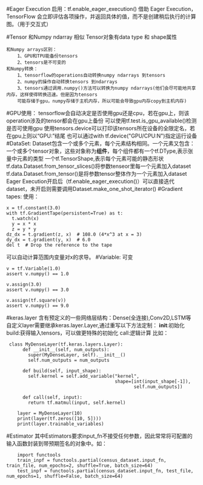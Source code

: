 #Eager Execution
    启用：tf.enable_eager_execution()
    借助 Eager Execution，TensorFlow 会立即评估各项操作，并返回具体的值，而不是创建稍后执行的计算图。（用于交互式）

#Tensor
    和Numpy ndarray 相似
    Tensor对象有data type 和 shape属性
    
    和Numpy arrays区别：
        1、GPU和TPU能备份tensors 
        2、tensors是不可变的
    和Numpy转换：
        1、tensorflow的operations自动转换numpy ndarrays 到tensors
        2、numpy的操作自动转换tensors 到ndarrays
        3、tensors通过调用.numpy()方法可以转换为numpy ndarrays(他们会尽可能地共享内存，这样使得转换迅速。但是因为tensors
        可能存储于gpu，numpy存储于主机内存，所以可能会导致gpu内存copy到主机内存)
#GPU使用：
    tensorflow会自动决定是否使用gpu还是cpu，若在gpu上，则该operation涉及的tensor都会在gpu上备份
    可以使用tf.test.is_gpu_available()检测是否可使用gpu
    使用tensors.device可以打印该tensors所在设备的全限定名，若在gpu上则以“GPU:<n>”结尾
    也可以通过with tf.device("GPU/CPU:N")指定运行设备
#DataSet:
    Dataset包含一个或多个元素，每个元素结构相同。一个元素又包含：
        一个或多个tensor对象，这些对象称为**组件**，每个组件都有一个tf.DType,表示张量中元素的类型
        一个tf.TensorShape,表示每个元素可能的静态形状
    tf.data.Dataset.from_tensor_slices()将参数tenseor里每一个元素加入dataset
    tf.data.Dataset.from_tensor()是将参数tensor整体作为一个元素加入dataset
    Eager Execution开启后（tf.enable_eager_execution()）可以直接迭代dataset，未开启则需要调用Dataset.make_one_shot_iterator()
#Gradient tapes:
    使用：
    
    x = tf.constant(3.0)
    with tf.GradientTape(persistent=True) as t:
      t.watch(x)
      y = x * x
      z = y * y
    dz_dx = t.gradient(z, x)  # 108.0 (4*x^3 at x = 3)
    dy_dx = t.gradient(y, x)  # 6.0
    del t  # Drop the reference to the tape
   可以自动计算范围内变量对x的求导。
#Variable:
    可变
    
    v = tf.Variable(1.0)
    assert v.numpy() == 1.0

    v.assign(3.0)
    assert v.numpy() == 3.0

    v.assign(tf.square(v))
    assert v.numpy() == 9.0
#keras.layer
    含有预定义的一些网络层结构：Dense(全连接),Conv2D,LSTM等
    自定义layer需要继承keras.layer.Layer,通过重写以下方法定制：
        __init__:初始化
        build:获得输入tensors，可以做更特殊的初始化
        call:逻辑计算
     比如：
     
     class MyDenseLayer(tf.keras.layers.Layer):
          def __init__(self, num_outputs):
            super(MyDenseLayer, self).__init__()
            self.num_outputs = num_outputs
            
          def build(self, input_shape):
            self.kernel = self.add_variable("kernel", 
                                            shape=[int(input_shape[-1]), 
                                                   self.num_outputs])
            
          def call(self, input):
            return tf.matmul(input, self.kernel)
          
        layer = MyDenseLayer(10)
        print(layer(tf.zeros([10, 5])))
        print(layer.trainable_variables)
        
#Estimator
    其中Estimators要求input_fn不接受任何参数，因此常常将可配置的输入函数封装到带预期签名的对象中。如：
        
        import functools
        train_inpf = functools.partial(census_dataset.input_fn, train_file, num_epochs=2, shuffle=True, batch_size=64)
        test_inpf = functools.partial(census_dataset.input_fn, test_file, num_epochs=1, shuffle=False, batch_size=64)